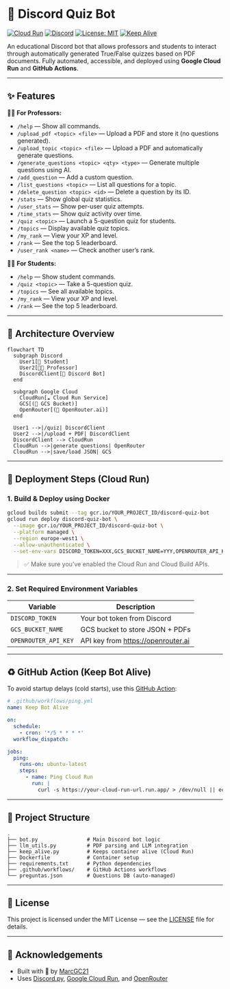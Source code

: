 # 🤖 Discord Quiz Bot

[![Cloud Run](https://img.shields.io/badge/Cloud_Run-Deployed-brightgreen?logo=googlecloud)](https://console.cloud.google.com/run)
[![Discord](https://img.shields.io/badge/Bot-Online-7289da?logo=discord)](https://discord.com/developers/applications)
[![License: MIT](https://img.shields.io/badge/License-MIT-yellow.svg)](LICENSE)
[![Keep Alive](https://img.shields.io/badge/GitHub%20Actions-Keep%20Alive-blue?logo=github)](https://github.com/YOUR_USERNAME/YOUR_REPO/actions)

An educational Discord bot that allows professors and students to interact through automatically generated True/False quizzes based on PDF documents. Fully automated, accessible, and deployed using **Google Cloud Run** and **GitHub Actions**.

---

## ✨ Features

👨‍🏫 **For Professors:**

- `/help` — Show all commands.
- `/upload_pdf <topic> <file>` — Upload a PDF and store it (no questions generated).
- `/upload_topic <topic> <file>` — Upload a PDF and automatically generate questions.
- `/generate_questions <topic> <qty> <type>` — Generate multiple questions using AI.
- `/add_question` — Add a custom question.
- `/list_questions <topic>` — List all questions for a topic.
- `/delete_question <topic> <id>` — Delete a question by its ID.
- `/stats` — Show global quiz statistics.
- `/user_stats` — Show per-user quiz attempts.
- `/time_stats` — Show quiz activity over time.
- `/quiz <topic>` — Launch a 5-question quiz for students.
- `/topics` — Display available quiz topics.
- `/my_rank` — View your XP and level.
- `/rank` — See the top 5 leaderboard.
- `/user_rank <name>` — Check another user’s rank.

👩‍🎓 **For Students:**

- `/help` — Show student commands.
- `/quiz <topic>` — Take a 5-question quiz.
- `/topics` — See all available topics.
- `/my_rank` — View your XP and level.
- `/rank` — See the top 5 leaderboard.

---

## 🧠 Architecture Overview

```mermaid
flowchart TD
  subgraph Discord
    User1[👤 Student]
    User2[👨‍🏫 Professor]
    DiscordClient[🤖 Discord Bot]
  end

  subgraph Google Cloud
    CloudRun[☁️ Cloud Run Service]
    GCS[(📂 GCS Bucket)]
    OpenRouter[(🧠 OpenRouter.ai)]
  end

  User1 -->|/quiz| DiscordClient
  User2 -->|/upload + PDF| DiscordClient
  DiscordClient --> CloudRun
  CloudRun -->|generate questions| OpenRouter
  CloudRun -->|save/load JSON| GCS
```

---

## 🚀 Deployment Steps (Cloud Run)

### 1. Build & Deploy using Docker

```bash
gcloud builds submit --tag gcr.io/YOUR_PROJECT_ID/discord-quiz-bot
gcloud run deploy discord-quiz-bot \
  --image gcr.io/YOUR_PROJECT_ID/discord-quiz-bot \
  --platform managed \
  --region europe-west1 \
  --allow-unauthenticated \
  --set-env-vars DISCORD_TOKEN=XXX,GCS_BUCKET_NAME=YYY,OPENROUTER_API_KEY=ZZZ
```

> ✅ Make sure you’ve enabled the Cloud Run and Cloud Build APIs.

---

### 2. Set Required Environment Variables

| Variable            | Description                              |
|---------------------|------------------------------------------|
| `DISCORD_TOKEN`     | Your bot token from Discord              |
| `GCS_BUCKET_NAME`   | GCS bucket to store JSON + PDFs          |
| `OPENROUTER_API_KEY`| API key from https://openrouter.ai       |

---

## ♻️ GitHub Action (Keep Bot Alive)

To avoid startup delays (cold starts), use this [GitHub Action](https://github.com/features/actions):

```yaml
# .github/workflows/ping.yml
name: Keep Bot Alive

on:
  schedule:
    - cron: '*/5 * * * *'
  workflow_dispatch:

jobs:
  ping:
    runs-on: ubuntu-latest
    steps:
      - name: Ping Cloud Run
        run: |
          curl -s https://your-cloud-run-url.run.app/ > /dev/null || echo "Ping failed"
```

---

## 📁 Project Structure

```
.
├── bot.py                # Main Discord bot logic
├── llm_utils.py          # PDF parsing and LLM integration
├── keep_alive.py         # Keeps container alive (Cloud Run)
├── Dockerfile            # Container setup
├── requirements.txt      # Python dependencies
├── .github/workflows/    # GitHub Actions workflows
└── preguntas.json        # Questions DB (auto-managed)
```

---

## 📄 License

This project is licensed under the MIT License — see the [LICENSE](LICENSE) file for details.

---

## 🙌 Acknowledgements

- Built with 💙 by [MarcGC21](https://github.com/marcgc21)
- Uses [Discord.py](https://discordpy.readthedocs.io/), [Google Cloud Run](https://cloud.google.com/run), and [OpenRouter](https://openrouter.ai)

